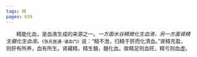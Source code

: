 ```yaml
---
tags: 精
pages: 039
---
```

&emsp;&emsp;精能化血，是血液生成的来源之一。<dfn color="e47f7b">一方面水谷精微化生血液，另一方面肾精生髓化生血液。</dfn>`《张氏医通·诸血门》`说：“精不泄，归精于肝而化清血。”肾精充盈，则肝有所养，血有所生。肾藏精，精生髓，髓化血。故精足则血旺，精亏则血虚。